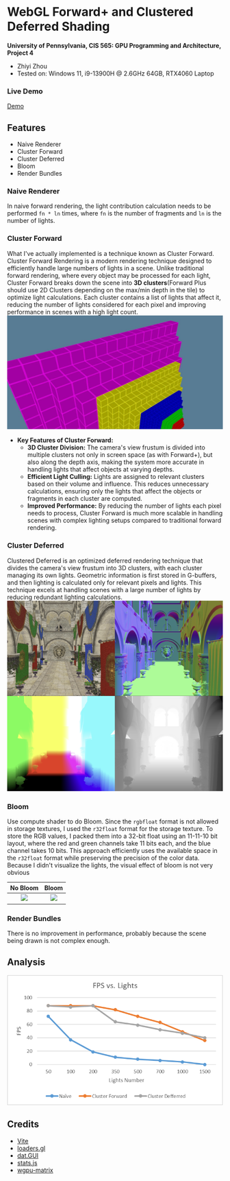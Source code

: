 WebGL Forward+ and Clustered Deferred Shading
======================

**University of Pennsylvania, CIS 565: GPU Programming and Architecture, Project 4**

* Zhiyi Zhou
* Tested on: Windows 11, i9-13900H @ 2.6GHz 64GB, RTX4060 Laptop

### Live Demo
[Demo](https://zhiyi1801.github.io/Project4-WebGPU-Forward-Plus-and-Clustered-Deferred-2024fall/)


## Features
- Naive Renderer
- Cluster Forward
- Cluster Deferred
- Bloom
- Render Bundles

### Naive Renderer
  In naive forward rendering, the light contribution calculation needs to be performed `fn * ln` times, where `fn` is the number of fragments and `ln` is the number of lights.

### Cluster Forward
  What I've actually implemented is a technique known as Cluster Forward. Cluster Forward Rendering is a modern rendering technique designed to efficiently handle large numbers of lights in a scene. Unlike traditional forward rendering, where every object may be processed for each light, Cluster Forward breaks down the scene into **3D clusters**(Forward Plus should use 2D Clusters depending on the max/min depth in the tile) to optimize light calculations. Each cluster contains a list of lights that affect it, reducing the number of lights considered for each pixel and improving performance in scenes with a high light count.
  ![](./img/cluster1.jpg)
  - **Key Features of Cluster Forward:**
    - **3D Cluster Division:** The camera's view frustum is divided into multiple clusters not only in screen space (as with Forward+), but also along the depth axis, making the system more accurate in handling lights that affect objects at varying depths.
    - **Efficient Light Culling:** Lights are assigned to relevant clusters based on their volume and influence. This reduces unnecessary calculations, ensuring only the lights that affect the objects or fragments in each cluster are computed.
    - **Improved Performance:** By reducing the number of lights each pixel needs to process, Cluster Forward is much more scalable in handling scenes with complex lighting setups compared to traditional forward rendering.

### Cluster Deferred
  Clustered Deferred is an optimized deferred rendering technique that divides the camera's view frustum into 3D clusters, with each cluster managing its own lights. Geometric information is first stored in G-buffers, and then lighting is calculated only for relevant pixels and lights. This technique excels at handling scenes with a large number of lights by reducing redundant lighting calculations.
  ![](img/deferred.png)

### Bloom
  Use compute shader to do Bloom. Since the `rgbfloat` format is not allowed in storage textures, I used the `r32float` format for the storage texture. To store the RGB values, I packed them into a 32-bit float using an 11-11-10 bit layout, where the red and green channels take 11 bits each, and the blue channel takes 10 bits. This approach efficiently uses the available space in the `r32float` format while preserving the precision of the color data. Because I didn't visualize the lights, the visual effect of bloom is not very obvious


  
| No Bloom   | Bloom      | 
| :-----------------------:    | :----------------------: | 
| ![](./img/nobloom.png)  | ![](./img/bloom.png)| !

### Render Bundles
  There is no improvement in performance, probably because the scene being drawn is not complex enough.

## Analysis
  ![](./img/performance.png)

## Credits

- [Vite](https://vitejs.dev/)
- [loaders.gl](https://loaders.gl/)
- [dat.GUI](https://github.com/dataarts/dat.gui)
- [stats.js](https://github.com/mrdoob/stats.js)
- [wgpu-matrix](https://github.com/greggman/wgpu-matrix)
